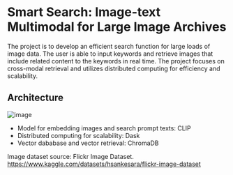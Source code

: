 # Smart Search: Image-text Multimodal for Large Image Archives
The project is to develop an efficient search function for large loads of image data. The user is able to input keywords and retrieve images that include related content to the keywords in real time. The project focuses on cross-modal retrieval and utilizes distributed computing for efficiency and scalability.  
## Architecture
![image](https://github.com/user-attachments/assets/2da6135c-52de-43e2-9eff-8569fc967254)  
- Model for embedding images and search prompt texts: CLIP
- Distributed computing for scalability: Dask
- Vector dababase and vector retrieval: ChromaDB

Image dataset source: Flickr Image Dataset. https://www.kaggle.com/datasets/hsankesara/flickr-image-dataset
